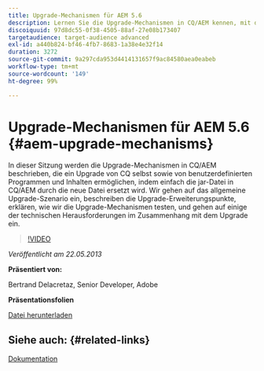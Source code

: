 ```yaml
---
title: Upgrade-Mechanismen für AEM 5.6
description: Lernen Sie die Upgrade-Mechanismen in CQ/AEM kennen, mit denen Sie sowohl CQ selbst als auch benutzerdefinierte Programme und Inhalte aktualisieren können, indem Sie einfach die jar-Datei von CQ/AEM durch die neue Datei ersetzen. Wir gehen auf das allgemeine Upgrade-Szenario ein, beschreiben die Upgrade-Erweiterungspunkte, erklären, wie wir die Upgrade-Mechanismen testen, und gehen auf einige der technischen Herausforderungen im Zusammenhang mit dem Upgrade ein.
discoiquuid: 97d8dc55-0f38-4505-88af-27e08b173407
targetaudience: target-audience advanced
exl-id: a440b824-bf46-4fb7-8683-1a38e4e32f14
duration: 3272
source-git-commit: 9a297cda953d4414131657f9ac84580aea0eabeb
workflow-type: tm+mt
source-wordcount: '149'
ht-degree: 99%

---
```


# Upgrade-Mechanismen für AEM 5.6 {#aem-upgrade-mechanisms}

In dieser Sitzung werden die Upgrade-Mechanismen in CQ/AEM beschrieben, die ein Upgrade von CQ selbst sowie von benutzerdefinierten Programmen und Inhalten ermöglichen, indem einfach die jar-Datei in CQ/AEM durch die neue Datei ersetzt wird. Wir gehen auf das allgemeine Upgrade-Szenario ein, beschreiben die Upgrade-Erweiterungspunkte, erklären, wie wir die Upgrade-Mechanismen testen, und gehen auf einige der technischen Herausforderungen im Zusammenhang mit dem Upgrade ein.

>[!VIDEO](https://video.tv.adobe.com/v/19576/?quality=9)

*Veröffentlicht am 22.05.2013*

**Präsentiert von:**

Bertrand Delacretaz, Senior Developer, Adobe

**Präsentationsfolien**

[Datei herunterladen](assets/cqgems-bdelacretaz-cq-upgrades-2013-05-22.pdf)

## Siehe auch: {#related-links}

[Dokumentation](https://docs.adobe.com/docs/en/cq/current/deploying/upgrading.html)

<!--
[Get back to the Overview](https://helpx.adobe.com/experience-manager/kt/eseminars/gems/aem-index.html)
-->
